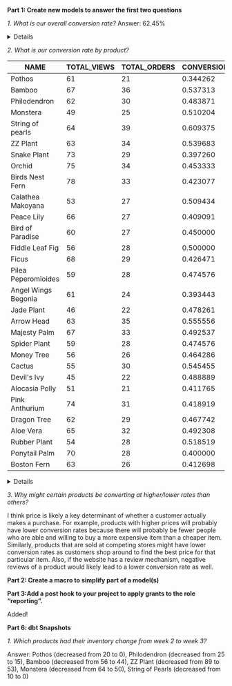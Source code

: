 **Part 1: Create new models to answer the first two questions**

*1. What is our overall conversion rate?* Answer: 62.45%

<details>


```sql

with events_distinct_session_type as (

    select session_id
    , MAX(case when checkouts > 0 then 1 else 0 end) as checkouts
    , MAX(case when page_views > 0 then 1 else 0 end) as page_views
    from {{ ref('int_session_events_agg') }}
    group by session_id
)

, agg as (

    select sum(events_distinct_session_type.page_views) as num_views
    , sum(events_distinct_session_type.checkouts) as num_checkouts
    from events_distinct_session_type

)

, final as (
    select num_views
    , num_checkouts
    , (num_checkouts / num_views) as overall_conversion_rate
    from agg
)

select * from final

```

</details>

*2. What is our conversion rate by product?*

| NAME                | TOTAL_VIEWS | TOTAL_ORDERS | CONVERSION_RATE |
|---------------------|-------------|--------------|-----------------|
| Pothos              | 61          | 21           | 0.344262        |
| Bamboo              | 67          | 36           | 0.537313        |
| Philodendron        | 62          | 30           | 0.483871        |
| Monstera            | 49          | 25           | 0.510204        |
| String of pearls    | 64          | 39           | 0.609375        |
| ZZ Plant            | 63          | 34           | 0.539683        |
| Snake Plant         | 73          | 29           | 0.397260        |
| Orchid              | 75          | 34           | 0.453333        |
| Birds Nest Fern     | 78          | 33           | 0.423077        |
| Calathea Makoyana   | 53          | 27           | 0.509434        |
| Peace Lily          | 66          | 27           | 0.409091        |
| Bird of Paradise    | 60          | 27           | 0.450000        |
| Fiddle Leaf Fig     | 56          | 28           | 0.500000        |
| Ficus               | 68          | 29           | 0.426471        |
| Pilea Peperomioides | 59          | 28           | 0.474576        |
| Angel Wings Begonia | 61          | 24           | 0.393443        |
| Jade Plant          | 46          | 22           | 0.478261        |
| Arrow Head          | 63          | 35           | 0.555556        |
| Majesty Palm        | 67          | 33           | 0.492537        |
| Spider Plant        | 59          | 28           | 0.474576        |
| Money Tree          | 56          | 26           | 0.464286        |
| Cactus              | 55          | 30           | 0.545455        |
| Devil's Ivy         | 45          | 22           | 0.488889        |
| Alocasia Polly      | 51          | 21           | 0.411765        |
| Pink Anthurium      | 74          | 31           | 0.418919        |
| Dragon Tree         | 62          | 29           | 0.467742        |
| Aloe Vera           | 65          | 32           | 0.492308        |
| Rubber Plant        | 54          | 28           | 0.518519        |
| Ponytail Palm       | 70          | 28           | 0.400000        |
| Boston Fern         | 63          | 26           | 0.412698        |

<details>


```sql

with orders as (

    select product_id
    , total_orders
    from {{ ref('int_orders_per_product') }}
)

, page_views as (

    select product_id
    , total_views
    from {{ ref('int_page_views_per_product') }}
)

, products as (

    select product_id, name
    from {{ ref('stg_postgres_products')}}
)

select products.name
    , page_views.total_views
    , orders.total_orders
    , (orders.total_orders / page_views.total_views) as conversion_rate
from page_views
left join orders on page_views.product_id = orders.product_id
left join products on page_views.product_id = products.product_id

```

</details>

*3. Why might certain products be converting at higher/lower rates than others?*

I think price is likely a key determinant of whether a customer actually makes a purchase. For example, products with higher prices will probably have lower conversion rates because there will probably be fewer people who are able and willing to buy a more expensive item than a cheaper item. Similarly, products that are sold at competing stores might have lower conversion rates as customers shop around to find the best price for that particular item. Also, if the website has a review mechanism, negative reviews of a product would likely lead to a lower conversion rate as well.

**Part 2: Create a macro to simplify part of a model(s)**

**Part 3:Add a post hook to your project to apply grants to the role “reporting”.**

Added!

**Part 6: dbt Snapshots**

*1. Which products had their inventory change from week 2 to week 3?*

Answer: Pothos (decreased from 20 to 0), Philodendron (decreased from 25 to 15), Bamboo (decreased from 56 to 44), ZZ Plant (decreased from 89 to 53), Monstera (decreased from 64 to 50), String of Pearls (decreased from 10 to 0)